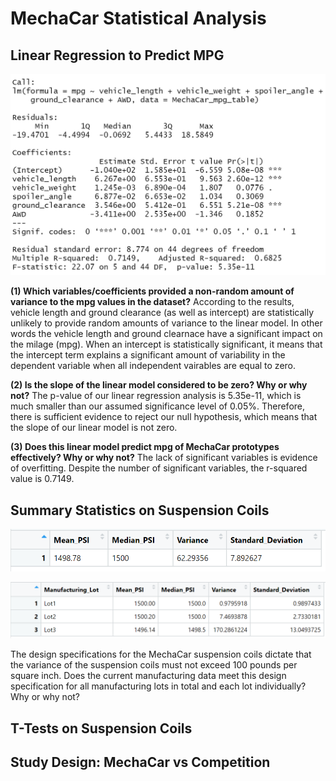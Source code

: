 # MechaCar Statistical Analysis

## Linear Regression to Predict MPG
![summary_lm_call](MechaCar_Statistical_Analysis/images/summary_lm_call.png)

**(1) Which variables/coefficients provided a non-random amount of variance to the mpg values in the dataset?**
According to the results, vehicle length and ground clearance (as well as intercept) are statistically unlikely to provide random amounts of variance to the linear model. In other words the vehicle length and ground clearnace have a significant impact on the milage (mpg). When an intercept is statistically significant, it means that the intercept term explains a significant amount of variability in the dependent variable when all independent vairables are equal to zero.


**(2) Is the slope of the linear model considered to be zero? Why or why not?**
The p-value of our linear regression analysis is 5.35e-11, which is much smaller than our assumed significance level of 0.05%. Therefore, there is sufficient evidence to reject our null hypothesis, which means that the slope of our linear model is not zero.


**(3) Does this linear model predict mpg of MechaCar prototypes effectively? Why or why not?**
The lack of significant variables is evidence of overfitting. Despite the number of significant variables, the r-squared value is 0.7149. 


## Summary Statistics on Suspension Coils
![PSI_total_summary](MechaCar_Statistical_Analysis/images/PSI_total_summary.png)

![lot_PSI_summary](MechaCar_Statistical_Analysis/images/lot_PSI_summary.png)

The design specifications for the MechaCar suspension coils dictate that the variance of the suspension coils must not exceed 100 pounds per square inch. Does the current manufacturing data meet this design specification for all manufacturing lots in total and each lot individually? Why or why not?

## T-Tests on Suspension Coils

## Study Design: MechaCar vs Competition
